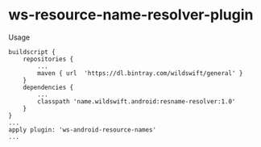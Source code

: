 # ws-resource-name-resolver-plugin

Usage

```
buildscript {
    repositories {
        ...
        maven { url  'https://dl.bintray.com/wildswift/general' }
    }
    dependencies {
        ...
        classpath 'name.wildswift.android:resname-resolver:1.0'
    }
}
...
apply plugin: 'ws-android-resource-names'
...
```
